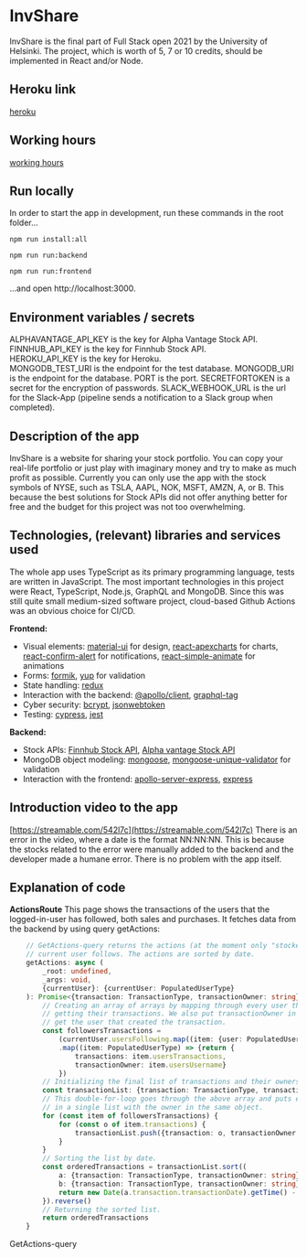 # InvShare
InvShare is the final part of Full Stack open 2021 by the University of Helsinki. The project, which is worth of 5, 7 or 10 credits, should be implemented in React and/or Node. 

## Heroku link
[heroku](https://fso2021practicework.herokuapp.com/)

## Working hours
[working hours](https://github.com/olliglorioso/fso2021-practice-work/blob/master/WORKINGHOURS.md)

## Run locally

In order to start the app in development, run these commands in the root folder...

```npm run install:all```

```npm run run:backend```

```npm run run:frontend```

...and open http://localhost:3000.

## Environment variables / secrets
ALPHAVANTAGE_API_KEY is the key for Alpha Vantage Stock API.\
FINNHUB_API_KEY is the key for Finnhub Stock API.\
HEROKU_API_KEY is the key for Heroku.\
MONGODB_TEST_URI is the endpoint for the test database.
MONGODB_URI is the endpoint for the database.
PORT is the port.
SECRETFORTOKEN is a secret for the encryption of passwords.
SLACK_WEBHOOK_URL is the url for the Slack-App (pipeline sends a notification to a Slack group when completed).

## Description of the app
InvShare is a website for sharing your stock portfolio. You can copy your real-life portfolio or just play with imaginary money and try to make as much profit as possible. Currently you can only use the app with the stock symbols of NYSE, such as TSLA, AAPL, NOK, MSFT, AMZN, A, or B. This because the best solutions for Stock APIs did not offer anything better for free and the budget for this project was not too overwhelming. 

## Technologies, (relevant) libraries and services used
The whole app uses TypeScript as its primary programming language, tests are written in JavaScript. The most important technologies in this project were React, TypeScript, Node.js, GraphQL and MongoDB. Since this was still quite small medium-sized software project, cloud-based Github Actions was an obvious choice for CI/CD. 

**Frontend:**
- Visual elements: [material-ui](https://www.npmjs.com/package/@material-ui/core) for design, [react-apexcharts](https://www.npmjs.com/package/react-apexcharts) for charts, [react-confirm-alert](https://www.npmjs.com/package/react-confirm-alert) for notifications, [react-simple-animate](https://www.npmjs.com/package/react-simple-animate) for animations
- Forms: [formik](https://www.npmjs.com/package/formik), [yup](https://www.npmjs.com/package/yup) for validation
- State handling: [redux](https://www.npmjs.com/package/redux)
- Interaction with the backend: [@apollo/client](https://www.npmjs.com/package/@apollo/client), [graphql-tag](https://www.npmjs.com/package/graphql-tag)
- Cyber security: [bcrypt](https://www.npmjs.com/package/bcrypt), [jsonwebtoken](https://www.npmjs.com/package/jsonwebtoken)
- Testing: [cypress](https://www.npmjs.com/package/cypress), [jest](https://www.npmjs.com/package/jest)

**Backend:**
- Stock APIs: [Finnhub Stock API](https://finnhub.io), [Alpha vantage Stock API](https://www.alphavantage.co)
- MongoDB object modeling: [mongoose](https://www.npmjs.com/package/mongoose), [mongoose-unique-validator](https://www.npmjs.com/package/mongoose-unique-validator) for validation
- Interaction with the frontend: [apollo-server-express](https://www.npmjs.com/package/apollo-server-express), [express](https://www.npmjs.com/package/express)

## Introduction video to the app
[https://streamable.com/542l7c](https://streamable.com/542l7c)
There is an error in the video, where a date is the format NN:NN:NN. This is because the stocks related to the error were manually added to the backend and the developer made a humane error. There is no problem with the app itself.

## Explanation of code
**ActionsRoute**
This page shows the transactions of the users that the logged-in-user has followed, both sales and purchases. It fetches data from the backend by using query getActions:
```typescript
    // GetActions-query returns the actions (at the moment only "stockevents") of the users
    // current user follows. The actions are sorted by date.
    getActions: async (
        _root: undefined,
        _args: void,
        {currentUser}: {currentUser: PopulatedUserType}
    ): Promise<{transaction: TransactionType, transactionOwner: string}[]> => {
        // Creating an array of arrays by mapping through every user that the current user follows and 
        // getting their transactions. We also put transactionOwner in the array to make sure we can
        // get the user that created the transaction.
        const followersTransactions = 
            (currentUser.usersFollowing.map((item: {user: PopulatedUserType, date: string}) => item.user))
            .map((item: PopulatedUserType) => {return {
                transactions: item.usersTransactions, 
                transactionOwner: item.usersUsername}
            })
        // Initializing the final list of transactions and their owners.
        const transactionList: {transaction: TransactionType, transactionOwner: string}[] = []
        // This double-for-loop goes through the above array and puts every transaction
        // in a single list with the owner in the same object.
        for (const item of followersTransactions) {
            for (const o of item.transactions) {
                transactionList.push({transaction: o, transactionOwner: item.transactionOwner})
            }
        }
        // Sorting the list by date.
        const orderedTransactions = transactionList.sort((
            a: {transaction: TransactionType, transactionOwner: string}, 
            b: {transaction: TransactionType, transactionOwner: string}) => {
            return new Date(a.transaction.transactionDate).getTime() - new Date(b.transaction.transactionDate).getTime()
        }).reverse()
        // Returning the sorted list.
        return orderedTransactions
    }
```
GetActions-query 
